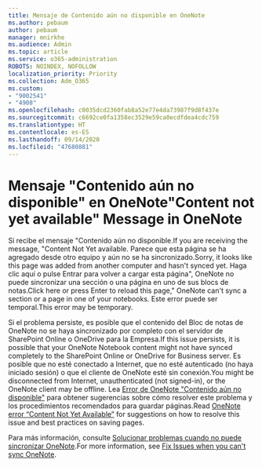 ```yaml
---
title: Mensaje de Contenido aún no disponible en OneNote
ms.author: pebaum
author: pebaum
manager: mnirkhe
ms.audience: Admin
ms.topic: article
ms.service: o365-administration
ROBOTS: NOINDEX, NOFOLLOW
localization_priority: Priority
ms.collection: Adm_O365
ms.custom:
- "9002541"
- "4908"
ms.openlocfilehash: c0035dcd2360fab8a52e77e4da73987f9d8f437e
ms.sourcegitcommit: c6692ce0fa1358ec3529e59ca0ecdfdea4cdc759
ms.translationtype: HT
ms.contentlocale: es-ES
ms.lasthandoff: 09/14/2020
ms.locfileid: "47680881"
---
```

# <a name="content-not-yet-available-message-in-onenote"></a><span data-ttu-id="e82e1-102">Mensaje "Contenido aún no disponible" en OneNote</span><span class="sxs-lookup"><span data-stu-id="e82e1-102">"Content not yet available" Message in OneNote</span></span>

<span data-ttu-id="e82e1-103">Si recibe el mensaje "Contenido aún no disponible.</span><span class="sxs-lookup"><span data-stu-id="e82e1-103">If you are receiving the message, "Content Not Yet available.</span></span> <span data-ttu-id="e82e1-104">Parece que esta página se ha agregado desde otro equipo y aún no se ha sincronizado.</span><span class="sxs-lookup"><span data-stu-id="e82e1-104">Sorry, it looks like this page was added from another computer and hasn't synced yet.</span></span> <span data-ttu-id="e82e1-105">Haga clic aquí o pulse Entrar para volver a cargar esta página", OneNote no puede sincronizar una sección o una página en uno de sus blocs de notas.</span><span class="sxs-lookup"><span data-stu-id="e82e1-105">Click here or press Enter to reload this page," OneNote can't sync a section or a page in one of your notebooks.</span></span> <span data-ttu-id="e82e1-106">Este error puede ser temporal.</span><span class="sxs-lookup"><span data-stu-id="e82e1-106">This error may be temporary.</span></span>

<span data-ttu-id="e82e1-107">Si el problema persiste, es posible que el contenido del Bloc de notas de OneNote no se haya sincronizado por completo con el servidor de SharePoint Online o OneDrive para la Empresa.</span><span class="sxs-lookup"><span data-stu-id="e82e1-107">If this issue persists, it is possible that your OneNote Notebook content might not have synced completely to the SharePoint Online or OneDrive for Business server.</span></span> <span data-ttu-id="e82e1-108">Es posible que no esté conectado a Internet, que no esté autenticado (no haya iniciado sesión) o que el cliente de OneNote esté sin conexión.</span><span class="sxs-lookup"><span data-stu-id="e82e1-108">You might be disconnected from Internet, unauthenticated (not signed-in), or the OneNote client may be offline.</span></span> <span data-ttu-id="e82e1-109">Lea [Error de OneNote "Contenido aún no disponible"](https://docs.microsoft.com/office/troubleshoot/onenote/onenote-error-content-not-yet-available) para obtener sugerencias sobre cómo resolver este problema y los procedimientos recomendados para guardar páginas.</span><span class="sxs-lookup"><span data-stu-id="e82e1-109">Read [OneNote error “Content Not Yet Available”](https://docs.microsoft.com/office/troubleshoot/onenote/onenote-error-content-not-yet-available) for suggestions on how to resolve this issue and best practices on saving pages.</span></span>

<span data-ttu-id="e82e1-110">Para más información, consulte [Solucionar problemas cuando no puede sincronizar OneNote](https://support.office.com/article/Fix-issues-when-you-can-t-sync-OneNote-299495ef-66d1-448f-90c1-b785a6968d45).</span><span class="sxs-lookup"><span data-stu-id="e82e1-110">For more information, see [Fix Issues when you can't sync OneNote](https://support.office.com/article/Fix-issues-when-you-can-t-sync-OneNote-299495ef-66d1-448f-90c1-b785a6968d45).</span></span>
